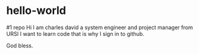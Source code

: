 # hello-world
#1 repo
Hi I am charles david a system engineer and project manager from URSI
I want to learn code that is why I sign in to github.

God bless.
